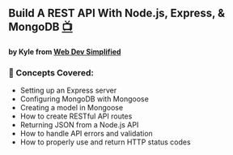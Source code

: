 ## Build A REST API With Node.js, Express, & MongoDB [📺](https://youtu.be/fgTGADljAeg) 
#### by Kyle from [Web Dev Simplified](https://www.youtube.com/@WebDevSimplified)

### 🧠 Concepts Covered:

- Setting up an Express server
- Configuring MongoDB with Mongoose
- Creating a model in Mongoose
- How to create RESTful API routes
- Returning JSON from a Node.js API
- How to handle API errors and validation
- How to properly use and return HTTP status codes
